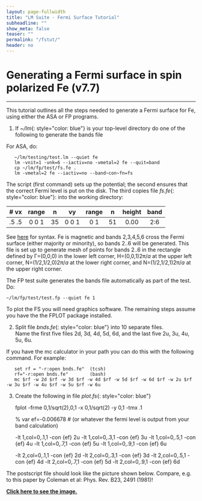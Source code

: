 ```yaml
---
layout: page-fullwidth
title: "LM Suite - Fermi Surface Tutorial"
subheadline: ""
show_meta: false
teaser: ""
permalink: "/fstut/"
header: no
---
```


# **Generating a Fermi surface in spin polarized Fe (v7.7)**
________________________________________  

This tutorial outlines all the steps needed to generate a Fermi surface for Fe, using either the ASA or FP programs.

1. If *~/lm*{: style="color: blue"} is your top-level directory do one of the following to generate the bands file

For ASA, do:

       ~/lm/testing/test.lm --quiet fe
       lm -vnit=1 -vnk=6 --iactiv=no -vmetal=2 fe --quit=band
       cp ~/lm/fp/test/fs.fe .
       lm -vmetal=2 fe --iactiv=no --band~con~fn=fs


The script (first command) sets up the potential; the second ensures that the correct Fermi level is put on the disk. The third copies file *fs.fe*{: style="color: blue"}: into the working directory:

| # vx |   range |  n  |    vy  |      range  | n |  height | band |
|:----:|:-------:|:---:|:------:|:-----------:|:-:|:-------:|:----:|
|.5 .5 |  0  0 1 |  35 | 0  0  1|         0 1 | 51|   0.00  | 2:6  |  


See [here](/inputguide/) for syntax. Fe is magnetic and bands 2,3,4,5,6 cross the Fermi surface (either majority or minority), so bands 2..6 will be generated. This file is set up to generate mesh of points for bands 2..6 in the rectangle defined by Γ=(0,0,0) in the lower left corner, H=(0,0,1)2π/_a_ at the upper left corner, N=(1/2,1/2,0)2π/_a_ at the lower right corner, and N=(1/2,1/2,1)2π/_a_ at the upper right corner.

The FP test suite generates the bands file automatically as part of the test. Do:

	~/lm/fp/test/test.fp --quiet fe 1

To plot the FS you will need graphics software. The remaining steps assume you have the the FPLOT package installed.

2. Split file *bnds.fe*{: style="color: blue"} into 10 separate files.   
Name the first five files 2d, 3d, 4d, 5d, 6d, and the last five 2u, 3u, 4u, 5u, 6u.

If you have the mc calculator in your path you can do this with the following command. For example:

       set rf = "-r:open bnds.fe"  (tcsh)
       rf="-r:open bnds.fe"        (bash)
       mc $rf -w 2d $rf -w 3d $rf -w 4d $rf -w 5d $rf -w 6d $rf -w 2u $rf -w 3u $rf -w 4u $rf -w 5u $rf -w 6u


3. Create the following in file *plot.fs*{: style="color: blue"}

    fplot -frme 0,1/sqrt(2),0,1  -x 0,1/sqrt(2) -y 0,1 -tmx .1

    % var ef=-0.006678 # (or whatever the fermi level is output from your band calculation)

    -lt 1,col=0,.1,1 -con {ef} 2u
    -lt 1,col=0,.3,1 -con {ef} 3u
    -lt 1,col=0,.5,1 -con {ef} 4u
    -lt 1,col=0,.7,1 -con {ef} 5u
    -lt 1,col=0,.9,1 -con {ef} 6u

    -lt 2,col=0,.1,1 -con {ef} 2d
    -lt 2,col=0,.3,1 -con {ef} 3d
    -lt 2,col=0,.5,1 -con {ef} 4d
    -lt 2,col=0,.7,1 -con {ef} 5d
    -lt 2,col=0,.9,1 -con {ef} 6d


The postscript file should look like the picture shown below. Compare, e.g. to this paper by Coleman et al: Phys. Rev. B23, 2491 (1981)!

[**Click here to see the image.**](http://lordcephei.github.io/images/fefs.jpg)
